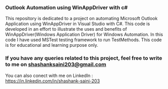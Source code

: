 ### Outlook Automation using WinAppDriver with c#
This repository is dedicated to a project on automating Microsoft Outlook Application using WinAppDriver in Visual Studio with C#.
This code is developed in an effort to illustrate the uses and benefits of WinAppDriver(Windows Application Driver) for Windows Automation. 
In this code I have used MSTest testing framework to run TestMethods.
This code is for educational and learning purpose only.

### If you have any queries related to this project, feel free to write to me on shashanksaini203@gmail.com
You can also conect with me on LinkedIn : https://in.linkedin.com/in/shashank-saini-203
